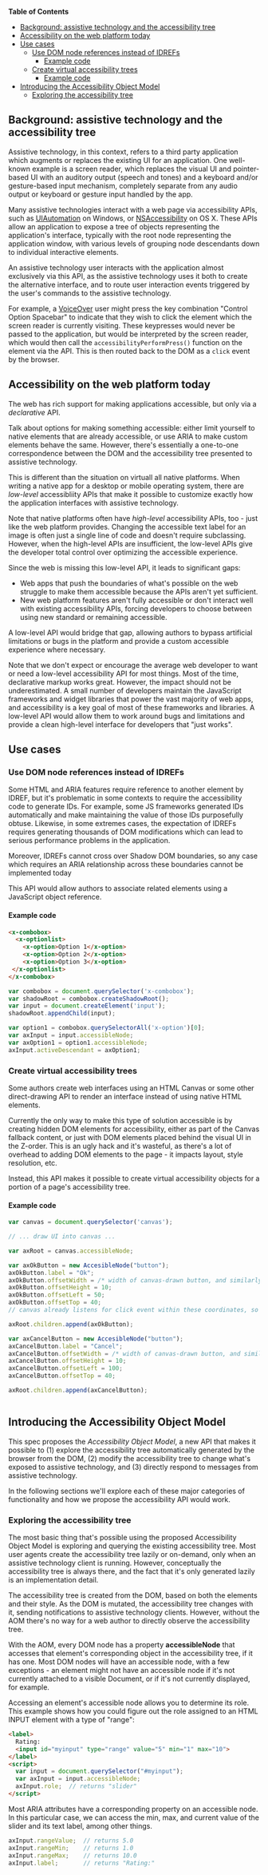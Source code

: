 <!-- START doctoc generated TOC please keep comment here to allow auto update -->
<!-- DON'T EDIT THIS SECTION, INSTEAD RE-RUN doctoc TO UPDATE -->
**Table of Contents**

- [Background: assistive technology and the accessibility tree](#background-assistive-technology-and-the-accessibility-tree)
- [Accessibility on the web platform today](#accessibility-on-the-web-platform-today)
- [Use cases](#use-cases)
  - [Use DOM node references instead of IDREFs](#use-dom-node-references-instead-of-idrefs)
    - [Example code](#example-code)
  - [Create virtual accessibility trees](#create-virtual-accessibility-trees)
    - [Example code](#example-code-1)
- [Introducing the Accessibility Object Model](#introducing-the-accessibility-object-model)
  - [Exploring the accessibility tree](#exploring-the-accessibility-tree)

<!-- END doctoc generated TOC please keep comment here to allow auto update -->

## Background: assistive technology and the accessibility tree

Assistive technology, in this context, refers to a third party application
which augments or replaces the existing UI for an application.
One well-known example is a screen reader,
which replaces the visual UI and pointer-based UI
with an auditory output (speech and tones)
and a keyboard and/or gesture-based input mechanism,
completely separate from any audio output or keyboard or gesture input handled by the app.

Many assistive technologies interact with a web page via accessibility APIs, such as
[UIAutomation](https://msdn.microsoft.com/en-us/library/windows/desktop/ee684009.aspx)
on Windows, or
[NSAccessibility](https://developer.apple.com/library/mac/documentation/AppKit/Reference/NSAccessibility_Protocol_Reference/)
on OS X.
These APIs allow an application to expose a tree of objects representing the application's interface,
typically with the root node representing the application window,
with various levels of grouping node descendants down to individual interactive elements.

An assistive technology user interacts with the application almost exclusively via this API,
as the assistive technology uses it both to create the alternative interface,
and to route user interaction events triggered by the user's commands to the assistive technology.

For example, a [VoiceOver](https://www.apple.com/voiceover/info/guide/) user might press the key combination
"Control Option Spacebar" to indicate that they wish to click the element which the screen reader is currently visiting.
These keypresses would never be passed to the application,
but would be interpreted by the screen reader,
which would then call the `accessibilityPerformPress()` function on the element via the API.
This is then routed back to the DOM as a `click` event by the browser.

## Accessibility on the web platform today

The web has rich support for making applications accessible, but only via a *declarative* API.

Talk about options for making something accessible: either limit yourself to native elements
that are already accessible, or use ARIA to make custom elements behave the same. However,
there's essentially a one-to-one correspondence between the DOM and the accessibility tree
presented to assistive technology.

This is different than the situation on virtuall all native platforms. When writing a native
app for a desktop or mobile operating system, there are *low-level* accessibliity APIs that
make it possible to customize exactly how the application interfaces with assistive technology.

Note that native platforms often have *high-level* accessibility APIs, too - just like the
web platform provides. Changing the accessible text label for an image is often just a
single line of code and doesn't require subclassing. However, when the high-level APIs are
insufficient, the low-level APIs give the developer total control over optimizing the
accessible experience.

Since the web is missing this low-level API, it leads to significant gaps:

* Web apps that push the boundaries of what's possible on the web struggle to make them
  accessible because the APIs aren't yet sufficient.
* New web platform features aren't fully accessible or don't interact well with existing
  accessibility APIs, forcing developers to choose between using new standard or
  remaining accessible.

A low-level API would bridge that gap, allowing authors to bypass artificial limitations
or bugs in the platform and provide a custom accessible experience where necessary.

Note that we don't expect or encourage the average web developer to want or need
a low-level accessibility API for most things. Most of the time, declarative markup
works great. However, the impact should not be underestimated. A small number of
developers maintain the JavaScript frameworks and widget libraries that power the
vast majority of web apps, and accessibility is a key goal of most of these frameworks
and libraries. A low-level API would allow them to work around bugs and limitations
and provide a clean high-level interface for developers that "just works".

## Use cases

### Use DOM node references instead of IDREFs
Some HTML and ARIA features require reference to another element by IDREF,
but it's problematic in some contexts to require the accessibility code to generate IDs.
For example, some JS frameworks generated IDs automatically
and make maintaining the value of those IDs purposefully obtuse.
Likewise, in some extremes cases,
the expectation of IDREFs requires generating thousands of DOM modifications
which can lead to serious performance problems in the application.

Moreover, IDREFs cannot cross over Shadow DOM boundaries,
so any case which requires an ARIA relationship across these boundaries cannot be implemented today

This API would allow authors to associate related elements using a JavaScript object reference.

#### Example code

```html
<x-combobox>
  <x-optionlist>
    <x-option>Option 1</x-option>
    <x-option>Option 2</x-option>
    <x-option>Option 3</x-option>
 </x-optionlist>
</x-combobox>
```

```js
var combobox = document.querySelector('x-combobox');
var shadowRoot = combobox.createShadowRoot();
var input = document.createElement('input');
shadowRoot.appendChild(input);

var option1 = combobox.querySelectorAll('x-option')[0];
var axInput = input.accessibleNode;
var axOption1 = option1.accessibleNode;
axInput.activeDescendant = axOption1;
```

### Create virtual accessibility trees

Some authors create web interfaces using an HTML Canvas or some other direct-drawing API to render an interface
instead of using native HTML elements.

Currently the only way to make this type of solution accessible
is by creating hidden DOM elements for accessibility,
either as part of the Canvas fallback content,
or just with DOM elements placed behind the visual UI in the Z-order.
This is an ugly hack and it's wasteful,
as there's a lot of overhead to adding DOM elements to the page -
it impacts layout, style resolution, etc.

Instead, this API makes it possible to create virtual accessibility objects
for a portion of a page's accessibility tree.

#### Example code

```js
var canvas = document.querySelector('canvas');

// ... draw UI into canvas ...

var axRoot = canvas.accessibleNode;

var axOkButton = new AccesibleNode("button");
axOkButton.label = "Ok";
axOkButton.offsetWidth = /* width of canvas-drawn button, and similarly below */ 40;
axOkButton.offsetHeight = 10;
axOkButton.offsetLeft = 50;
axOkButton.offsetTop = 40;
// canvas already listens for click event within these coordinates, so fallback click event will do the job for us

axRoot.children.append(axOkButton);

var axCancelButton = new AccesibleNode("button");
axCancelButton.label = "Cancel";
axCancelButton.offsetWidth = /* width of canvas-drawn button, and similarly below */ 40;
axCancelButton.offsetHeight = 10;
axCancelButton.offsetLeft = 100;
axCancelButton.offsetTop = 40;

axRoot.children.append(axCancelButton);



```

## Introducing the Accessibility Object Model

This spec proposes the *Accessibility Object Model*, a new API that makes it
possible to (1) explore the accessibility tree automatically generated by
the browser from the DOM, (2) modify the accessibility tree to change what's
exposed to assistive technology, and (3) directly respond to messages from
assistive technology.

In the following sections we'll explore each of these major categories of
functionality and how we propose the accessibility API would work.

### Exploring the accessibility tree

The most basic thing that's possible using the proposed Accessibility
Object Model is exploring and querying the existing accessibility tree.
Most user agents create the accessibility tree lazily or on-demand, only
when an assistive technology client is running. However, conceptually
the accessibility tree is always there, and the fact that it's only
generated lazily is an implementation detail.

The accessibility tree is created from the DOM, based on both the
elements and their style. As the DOM is mutated, the accessibility tree
changes with it, sending notifications to assistive technology clients.
However, without the AOM there's no way for a web author to directly
observe the accessibility tree.

With the AOM, every DOM node has a property **accessibleNode** that
accesses that element's corresponding object in the accessibility tree,
if it has one. Most DOM nodes will have an accessible node, with a few
exceptions - an element might not have an accessible node if it's
not currently attached to a visible Document, or if it's not currently
displayed, for example.

Accessing an element's accessible node allows you to determine its
role. This example shows how you could figure out the role assigned to
an HTML INPUT element with a type of "range":

```html
<label>
  Rating:
  <input id="myinput" type="range" value="5" min="1" max="10">
</label>
<script>
  var input = document.querySelector("#myinput");
  var axInput = input.accessibleNode;
  axInput.role;  // returns "slider"
</script>

```

Most ARIA attributes have a corresponding property on an accessible node.
In this particular case, we can access the min, max, and current value of
the slider and its text label, among other things.

```js
axInput.rangeValue;  // returns 5.0
axInput.rangeMin;    // returns 1.0
axInput.rangeMax;    // returns 10.0
axInput.label;       // returns "Rating:"
```
